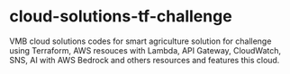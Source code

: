 # cloud-solutions-tf-challenge
VMB cloud solutions codes for smart agriculture solution for challenge using Terraform, AWS resouces with Lambda, API Gateway, CloudWatch, SNS, AI with AWS Bedrock and others resources and features this cloud.
